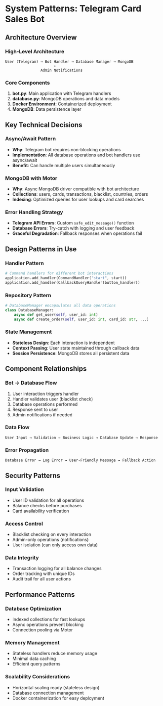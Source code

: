 # System Patterns: Telegram Card Sales Bot

## Architecture Overview

### High-Level Architecture
```
User (Telegram) → Bot Handler → Database Manager → MongoDB
                      ↓
                Admin Notifications
```

### Core Components
1. **bot.py**: Main application with Telegram handlers
2. **database.py**: MongoDB operations and data models
3. **Docker Environment**: Containerized deployment
4. **MongoDB**: Data persistence layer

## Key Technical Decisions

### Async/Await Pattern
- **Why**: Telegram bot requires non-blocking operations
- **Implementation**: All database operations and bot handlers use async/await
- **Benefit**: Can handle multiple users simultaneously

### MongoDB with Motor
- **Why**: Async MongoDB driver compatible with bot architecture
- **Collections**: users, cards, transactions, blacklist, countries, orders
- **Indexing**: Optimized queries for user lookups and card searches

### Error Handling Strategy
- **Telegram API Errors**: Custom `safe_edit_message()` function
- **Database Errors**: Try-catch with logging and user feedback
- **Graceful Degradation**: Fallback responses when operations fail

## Design Patterns in Use

### Handler Pattern
```python
# Command handlers for different bot interactions
application.add_handler(CommandHandler("start", start))
application.add_handler(CallbackQueryHandler(button_handler))
```

### Repository Pattern
```python
# DatabaseManager encapsulates all data operations
class DatabaseManager:
    async def get_user(self, user_id: int)
    async def create_order(self, user_id: int, card_id: str, ...)
```

### State Management
- **Stateless Design**: Each interaction is independent
- **Context Passing**: User state maintained through callback data
- **Session Persistence**: MongoDB stores all persistent data

## Component Relationships

### Bot → Database Flow
1. User interaction triggers handler
2. Handler validates user (blacklist check)
3. Database operations performed
4. Response sent to user
5. Admin notifications if needed

### Data Flow
```
User Input → Validation → Business Logic → Database Update → Response
```

### Error Propagation
```
Database Error → Log Error → User-Friendly Message → Fallback Action
```

## Security Patterns

### Input Validation
- User ID validation for all operations
- Balance checks before purchases
- Card availability verification

### Access Control
- Blacklist checking on every interaction
- Admin-only operations (notifications)
- User isolation (can only access own data)

### Data Integrity
- Transaction logging for all balance changes
- Order tracking with unique IDs
- Audit trail for all user actions

## Performance Patterns

### Database Optimization
- Indexed collections for fast lookups
- Async operations prevent blocking
- Connection pooling via Motor

### Memory Management
- Stateless handlers reduce memory usage
- Minimal data caching
- Efficient query patterns

### Scalability Considerations
- Horizontal scaling ready (stateless design)
- Database connection management
- Docker containerization for easy deployment

